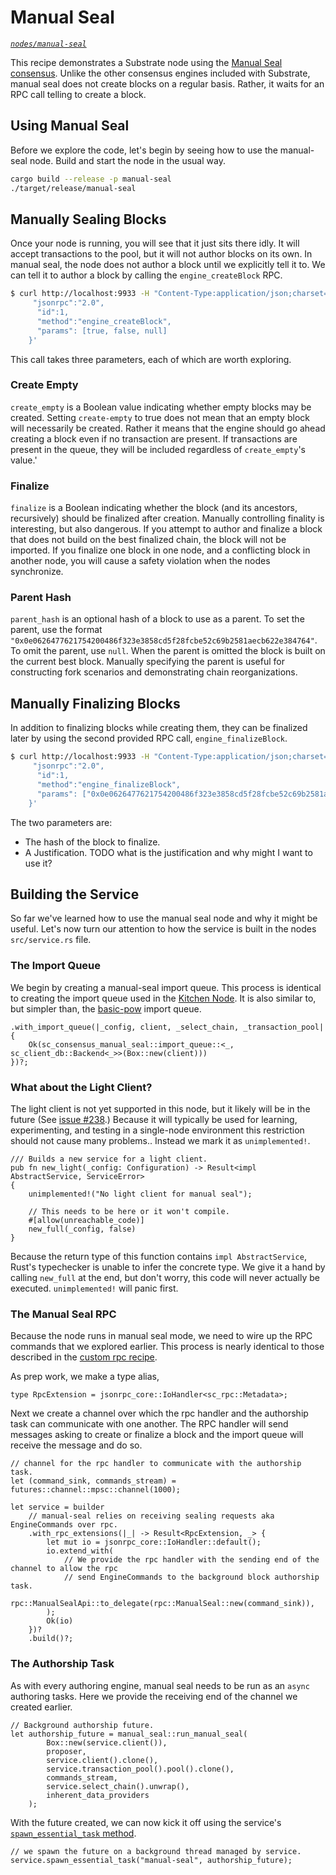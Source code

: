 # Manual Seal

_[`nodes/manual-seal`](https://github.com/substrate-developer-hub/recipes/tree/master/nodes/manual-seal)_

This recipe demonstrates a Substrate node using the
[Manual Seal consensus](https://crates.parity.io/sc_consensus_manual_seal/index.html). Unlike the
other consensus engines included with Substrate, manual seal does not create blocks on a regular
basis. Rather, it waits for an RPC call telling to create a block.

## Using Manual Seal

Before we explore the code, let's begin by seeing how to use the manual-seal node. Build and start
the node in the usual way.

```bash
cargo build --release -p manual-seal
./target/release/manual-seal
```

## Manually Sealing Blocks

Once your node is running, you will see that it just sits there idly. It will accept transactions to
the pool, but it will not author blocks on its own. In manual seal, the node does not author a block
until we explicitly tell it to. We can tell it to author a block by calling the `engine_createBlock`
RPC.

```bash
$ curl http://localhost:9933 -H "Content-Type:application/json;charset=utf-8" -d   '{
     "jsonrpc":"2.0",
      "id":1,
      "method":"engine_createBlock",
      "params": [true, false, null]
    }'
```

This call takes three parameters, each of which are worth exploring.

### Create Empty

`create_empty` is a Boolean value indicating whether empty blocks may be created. Setting
`create-empty` to true does not mean that an empty block will necessarily be created. Rather it
means that the engine should go ahead creating a block even if no transaction are present. If
transactions are present in the queue, they will be included regardless of `create_empty`'s value.'

### Finalize

`finalize` is a Boolean indicating whether the block (and its ancestors, recursively) should be
finalized after creation. Manually controlling finality is interesting, but also dangerous. If you
attempt to author and finalize a block that does not build on the best finalized chain, the block
will not be imported. If you finalize one block in one node, and a conflicting block in another
node, you will cause a safety violation when the nodes synchronize.

### Parent Hash

`parent_hash` is an optional hash of a block to use as a parent. To set the parent, use the format
`"0x0e0626477621754200486f323e3858cd5f28fcbe52c69b2581aecb622e384764"`. To omit the parent, use
`null`. When the parent is omitted the block is built on the current best block. Manually specifying
the parent is useful for constructing fork scenarios and demonstrating chain reorganizations.

## Manually Finalizing Blocks

In addition to finalizing blocks while creating them, they can be finalized later by using the
second provided RPC call, `engine_finalizeBlock`.

```bash
$ curl http://localhost:9933 -H "Content-Type:application/json;charset=utf-8" -d   '{
     "jsonrpc":"2.0",
      "id":1,
      "method":"engine_finalizeBlock",
      "params": ["0x0e0626477621754200486f323e3858cd5f28fcbe52c69b2581aecb622e384764", null]
    }'
```

The two parameters are:

-   The hash of the block to finalize.
-   A Justification. TODO what is the justification and why might I want to use it?

## Building the Service

So far we've learned how to use the manual seal node and why it might be useful. Let's now turn our
attention to how the service is built in the nodes `src/service.rs` file.

### The Import Queue

We begin by creating a manual-seal import queue. This process is identical to creating the import
queue used in the [Kitchen Node](./kitchen-node.md). It is also similar to, but simpler than, the
[basic-pow](./basic-pow.md) import queue.

```rust, ignore
.with_import_queue(|_config, client, _select_chain, _transaction_pool| {
	Ok(sc_consensus_manual_seal::import_queue::<_, sc_client_db::Backend<_>>(Box::new(client)))
})?;
```

### What about the Light Client?

The light client is not yet supported in this node, but it likely will be in the future (See
[issue #238](https://github.com/substrate-developer-hub/recipes/pull/238).) Because it will
typically be used for learning, experimenting, and testing in a single-node environment this
restriction should not cause many problems.. Instead we mark it as `unimplemented!`.

```rust, ignore
/// Builds a new service for a light client.
pub fn new_light(_config: Configuration) -> Result<impl AbstractService, ServiceError>
{
	unimplemented!("No light client for manual seal");

	// This needs to be here or it won't compile.
	#[allow(unreachable_code)]
	new_full(_config, false)
}
```

Because the return type of this function contains `impl AbstractService`, Rust's typechecker is
unable to infer the concrete type. We give it a hand by calling `new_full` at the end, but don't
worry, this code will never actually be executed. `unimplemented!` will panic first.

### The Manual Seal RPC

Because the node runs in manual seal mode, we need to wire up the RPC commands that we explored
earlier. This process is nearly identical to those described in the
[custom rpc recipe](./custom-rpc.md).

As prep work, we make a type alias,

```rust, ignore
type RpcExtension = jsonrpc_core::IoHandler<sc_rpc::Metadata>;
```

Next we create a channel over which the rpc handler and the authorship task can communicate with one
another. The RPC handler will send messages asking to create or finalize a block and the import
queue will receive the message and do so.

```rust, ignore
// channel for the rpc handler to communicate with the authorship task.
let (command_sink, commands_stream) = futures::channel::mpsc::channel(1000);
```

```rust, ignore
let service = builder
	// manual-seal relies on receiving sealing requests aka EngineCommands over rpc.
	.with_rpc_extensions(|_| -> Result<RpcExtension, _> {
		let mut io = jsonrpc_core::IoHandler::default();
		io.extend_with(
			// We provide the rpc handler with the sending end of the channel to allow the rpc
			// send EngineCommands to the background block authorship task.
			rpc::ManualSealApi::to_delegate(rpc::ManualSeal::new(command_sink)),
		);
		Ok(io)
	})?
	.build()?;
```

### The Authorship Task

As with every authoring engine, manual seal needs to be run as an `async` authoring tasks. Here we
provide the receiving end of the channel we created earlier.

```rust, ignore
// Background authorship future.
let authorship_future = manual_seal::run_manual_seal(
		Box::new(service.client()),
		proposer,
		service.client().clone(),
		service.transaction_pool().pool().clone(),
		commands_stream,
		service.select_chain().unwrap(),
		inherent_data_providers
	);
```

With the future created, we can now kick it off using the service's
[`spawn_essential_task` method](https://crates.parity.io/sc_service/struct.Service.html#method.spawn_essential_task).

```rust, ignore
// we spawn the future on a background thread managed by service.
service.spawn_essential_task("manual-seal", authorship_future);
```
